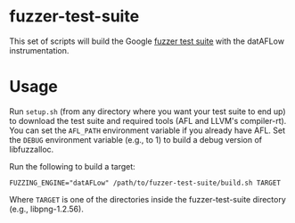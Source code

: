 # fuzzer-test-suite

This set of scripts will build the Google
[fuzzer test suite](https://github.com/google/fuzzer-test-suite) with the
datAFLow instrumentation.

# Usage

Run `setup.sh` (from any directory where you want your test suite to end up) to
download the test suite and required tools (AFL and LLVM's
compiler-rt). You can set the `AFL_PATH` environment variable if you already
have AFL. Set the `DEBUG` environment variable (e.g., to 1) to build a debug
version of libfuzzalloc.

Run the following to build a target:

```console
FUZZING_ENGINE="datAFLow" /path/to/fuzzer-test-suite/build.sh TARGET
```

Where `TARGET` is one of the directories inside the fuzzer-test-suite directory
(e.g., libpng-1.2.56).
